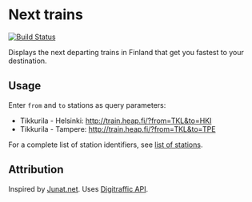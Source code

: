 # Next trains

[![Build Status](https://travis-ci.org/Vilsepi/next-trains.svg?branch=master)](https://travis-ci.org/Vilsepi/next-trains)

Displays the next departing trains in Finland that get you fastest to your destination.

## Usage

Enter `from` and `to` stations as query parameters:

- Tikkurila - Helsinki: http://train.heap.fi/?from=TKL&to=HKI
- Tikkurila - Tampere: http://train.heap.fi/?from=TKL&to=TPE

For a complete list of station identifiers, see [list of stations](https://rata.digitraffic.fi/api/v1/metadata/stations).

## Attribution

Inspired by [Junat.net](https://www.junat.net/). Uses [Digitraffic API](https://www.digitraffic.fi/rautatieliikenne/).
